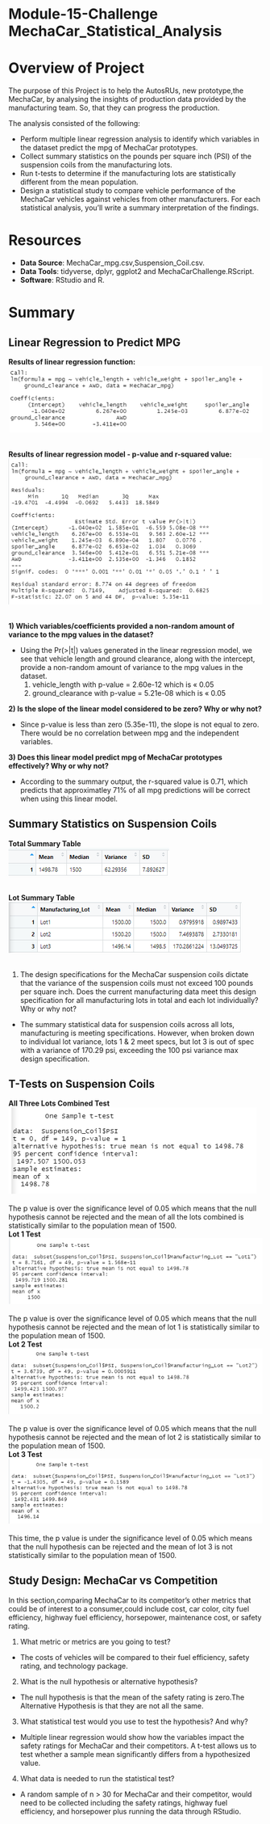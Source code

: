 # Module-15-Challenge  MechaCar_Statistical_Analysis
# Overview of Project #
The purpose of this Project is to help the AutosRUs, new prototype,the MechaCar, by analysing the insights of production data provided by the manufacturing team. So, that they can progress the production.

The analysis consisted of the following:
- Perform multiple linear regression analysis to identify which variables in the dataset predict the mpg of MechaCar prototypes. 
- Collect summary statistics on the pounds per square inch (PSI) of the suspension coils from the manufacturing lots.
- Run t-tests to determine if the manufacturing lots are statistically different from the mean population.
- Design a statistical study to compare vehicle performance of the MechaCar vehicles against vehicles from other manufacturers. For each statistical analysis, you’ll write a summary interpretation of the findings.

# Resources #
- **Data Source**: MechaCar_mpg.csv,Suspension_Coil.csv.<br>
- **Data Tools**: tidyverse, dplyr, ggplot2 and MechaCarChallenge.RScript.<br>
- **Software**: RStudio and R.<br>

# Summary
## Linear Regression to Predict MPG
**Results of linear regression function:**<br>
![linear_regression1](/Image/linear_regression1.png) <br><br>

**Results of linear regression model - p-value and r-squared value:**<br>
![Summery](/Image/Summery.png) <br><br>

**1) Which variables/coefficients provided a non-random amount of variance to the mpg values in the dataset?**<br>
- Using the Pr(>|t|) values generated in the linear regression model, we see that vehicle length and ground clearance, along with the intercept, provide a non-random amount of variance to the mpg values in the dataset.
   1. vehicle_length with p-value = 2.60e-12 which is « 0.05
   2. ground_clearance with p-value = 5.21e-08 which is « 0.05

**2) Is the slope of the linear model considered to be zero? Why or why not?**<br>
- Since p-value is less than zero (5.35e-11), the slope is not equal to zero. There would be no correlation between mpg and the independent variables. 

**3) Does this linear model predict mpg of MechaCar prototypes effectively? Why or why not?**<br>
- According to the summary output, the r-squared value is 0.71, which predicts that approximatley 71% of all mpg predictions will be correct when using this linear model.

## Summary Statistics on Suspension Coils
**Total Summary Table**<br>
![Summary_group_by](/Image/Summary_group_by.png) <br><br>

**Lot Summary Table**<br>
![lot_summary](/Image/lot_summary.png) <br><br>
1) The design specifications for the MechaCar suspension coils dictate that the variance of the suspension coils must not exceed 100 pounds per square inch. Does the current manufacturing data meet this design specification for all manufacturing lots in total and each lot individually? Why or why not?<br>
- The summary statistical data for suspension coils across all lots, manufacturing is meeting specifications. However, when broken down to individual lot variance, lots 1 & 2 meet specs, but lot 3 is out of spec with a variance of 170.29 psi, exceeding the 100 psi variance max design specification.

## T-Tests on Suspension Coils
**All Three Lots Combined Test**<br>
![lot_all](/Image/lot_all.png) <br><br>
The p value is over the significance level of 0.05 which means that the null hypothesis cannot be rejected and the mean of all the lots combined is statistically similar to the population mean of 1500.<br>
**Lot 1 Test**<br>
![lot1](/Image/lot1.png) <br><br>
The p value is over the significance level of 0.05 which means that the null hypothesis cannot be rejected and the mean of lot 1 is statistically similar to the population mean of 1500.<br>
**Lot 2 Test**<br>
![lot2](/Image/lot2.png) <br><br>
The p value is over the significance level of 0.05 which means that the null hypothesis cannot be rejected and the mean of lot 2 is statistically similar to the population mean of 1500.<br>
**Lot 3 Test**<br>
![lot3](/Image/lot3.png) <br><br>
This time, the p value is under the significance level of 0.05 which means that the null hypothesis can be rejected and the mean of lot 3 is not statistically similar to the population mean of 1500.<br>
## Study Design: MechaCar vs Competition
In this section,comparing MechaCar to its competitor’s other metrics that could be of interest to a consumer,could include cost, car color, city fuel efficiency, highway fuel efficiency, horsepower, maintenance cost, or safety rating.
1) What metric or metrics are you going to test?
- The costs of vehicles will be compared to their fuel efficiency, safety rating, and technology package.
2) What is the null hypothesis or alternative hypothesis?
- The null hypothesis is that the mean of the safety rating is zero.The Alternative Hypothesis is that they are not all the same.
3) What statistical test would you use to test the hypothesis? And why?
- Multiple linear regression would show how the variables impact the safety ratings for MechaCar and their competitors.
A  t-test allows us to test whether a sample mean significantly differs from a hypothesized value.
4) What data is needed to run the statistical test?
- A random sample of n > 30 for MechaCar and their competitor, would need to be collected including the safety ratings, highway fuel efficiency, and horsepower plus running the data through RStudio.

